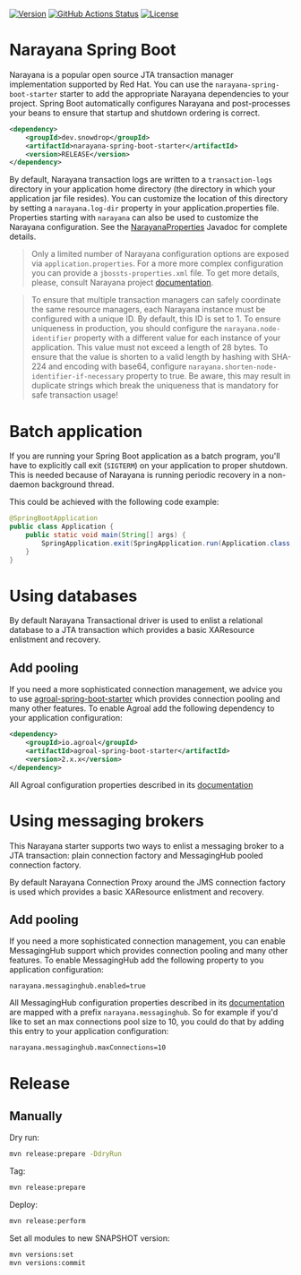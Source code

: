 [![Version](https://img.shields.io/maven-central/v/dev.snowdrop/narayana-spring-boot-parent?logo=apache-maven&style=for-the-badge)](https://search.maven.org/artifact/dev.snowdrop/narayana-spring-boot-parent)
[![GitHub Actions Status](<https://img.shields.io/github/actions/workflow/status/snowdrop/narayana-spring-boot/test.yml?branch=main&logo=GitHub&style=for-the-badge>)](https://github.com/snowdrop/narayana-spring-boot/actions/workflows/test.yml)
[![License](https://img.shields.io/github/license/snowdrop/narayana-spring-boot?style=for-the-badge&logo=apache)](https://www.apache.org/licenses/LICENSE-2.0)

# Narayana Spring Boot

Narayana is a popular open source JTA transaction manager implementation supported by Red Hat.
You can use the `narayana-spring-boot-starter` starter to add the appropriate Narayana dependencies to your project.
Spring Boot automatically configures Narayana and post-processes your beans to ensure that startup and shutdown ordering
is correct.

```xml
<dependency>
    <groupId>dev.snowdrop</groupId>
    <artifactId>narayana-spring-boot-starter</artifactId>
    <version>RELEASE</version>
</dependency>
```

By default, Narayana transaction logs are written to a `transaction-logs` directory in your application home directory
(the directory in which your application jar file resides). You can customize the location of this directory by setting
a `narayana.log-dir` property in your application.properties file. Properties starting with `narayana` can also be used
to customize the Narayana configuration. See the
[NarayanaProperties](narayana-spring-boot-core/src/main/java/dev/snowdrop/boot/narayana/core/properties/NarayanaProperties.java)
Javadoc for complete details.

> Only a limited number of Narayana configuration options are exposed via `application.properties`. For a more
more complex configuration you can provide a `jbossts-properties.xml` file. To get more details, please, consult
Narayana project [documentation](http://narayana.io/docs/project/index.html).

> To ensure that multiple transaction managers can safely coordinate the same resource managers, each Narayana instance
must be configured with a unique ID. By default, this ID is set to 1. To ensure uniqueness in production, you should
configure the `narayana.node-identifier` property with a different value for each instance of your application. This value
must not exceed a length of 28 bytes. To ensure that the value is shorten to a valid length by hashing with SHA-224 and encoding
with base64, configure `narayana.shorten-node-identifier-if-necessary` property to true. Be aware, this may result in duplicate
strings which break the uniqueness that is mandatory for safe transaction usage!

# Batch application

If you are running your Spring Boot application as a batch program, you'll have to explicitly call exit (`SIGTERM`) on your application to proper shutdown.
This is needed because of Narayana is running periodic recovery in a non-daemon background thread.

This could be achieved with the following code example:
```java
@SpringBootApplication
public class Application {
    public static void main(String[] args) {
        SpringApplication.exit(SpringApplication.run(Application.class, args));
    }
}
```

# Using databases

By default Narayana Transactional driver is used to enlist a relational database to a JTA transaction which provides a basic XAResource enlistment and recovery.

## Add pooling

If you need a more sophisticated connection management, we advice you to use [agroal-spring-boot-starter](https://agroal.github.io)
which provides connection pooling and many other features. To enable Agroal add the following dependency to your application configuration:
```xml
<dependency>
    <groupId>io.agroal</groupId>
    <artifactId>agroal-spring-boot-starter</artifactId>
    <version>2.x.x</version>
</dependency>
```

All Agroal configuration properties described in its [documentation](https://agroal.github.io/docs.html)

# Using messaging brokers

This Narayana starter supports two ways to enlist a messaging broker to a JTA transaction: plain connection
factory and MessagingHub pooled connection factory.

By default Narayana Connection Proxy around the JMS connection factory is used which provides a basic XAResource enlistment and recovery.

## Add pooling

If you need a more sophisticated connection management, you can enable MessagingHub support which provides connection pooling
and many other features. To enable MessagingHub add the following property to you application configuration:
```properties
narayana.messaginghub.enabled=true
```
All MessagingHub configuration properties described in its [documentation](https://github.com/messaginghub/pooled-jms/blob/master/pooled-jms-docs/Configuration.md) are mapped with a prefix `narayana.messaginghub`. So for example if you'd like to set an max connections pool size to 10, you could do that by adding this entry to your application configuration:
```properties
narayana.messaginghub.maxConnections=10
```

# Release

## Manually

Dry run:
```sh
mvn release:prepare -DdryRun
```

Tag:
```sh
mvn release:prepare
```

Deploy:
```sh
mvn release:perform
```

Set all modules to new SNAPSHOT version:
```sh
mvn versions:set
mvn versions:commit
```
